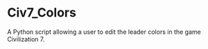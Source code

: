 # Civ7_Colors
A Python script allowing a user to edit the leader colors in the game Civilization 7.
